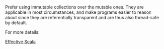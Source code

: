 Prefer using immutable collections over the mutable ones. They are applicable in most circumstances,
 and make programs easier to reason about since they are referentially transparent and are thus also thread-safe by default.

 For more details:

 [Effective Scala](https://twitter.github.io/effectivescala/#Collections-Use)

